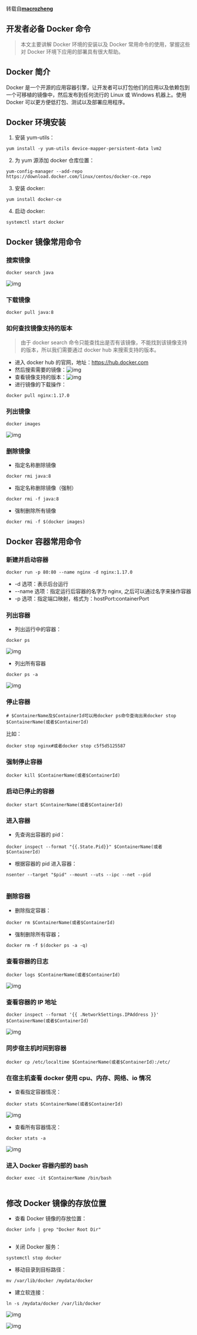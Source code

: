 转载自[**macrozheng**](https://mp.weixin.qq.com/s/d_CuljDTJq680NTndAay8g)

## 开发者必备 Docker 命令

> 本文主要讲解 Docker 环境的安装以及 Docker 常用命令的使用，掌握这些对 Docker 环境下应用的部署具有很大帮助。

## Docker 简介

Docker 是一个开源的应用容器引擎，让开发者可以打包他们的应用以及依赖包到一个可移植的镜像中，然后发布到任何流行的 Linux 或 Windows 机器上。使用 Docker 可以更方便低打包、测试以及部署应用程序。

## Docker 环境安装

1. 安装 yum-utils：

```
yum install -y yum-utils device-mapper-persistent-data lvm2
```

2. 为 yum 源添加 docker 仓库位置：

```
yum-config-manager --add-repo https://download.docker.com/linux/centos/docker-ce.repo
```

3. 安装 docker:

```
yum install docker-ce
```

4. 启动 docker:

```
systemctl start docker
```

## Docker 镜像常用命令

### 搜索镜像

```
docker search java
```

![img](https://mmbiz.qpic.cn/mmbiz_png/CKvMdchsUwlTaMR6AI8jfpnz14uqicZEL76Un6KJfDwCG7ypekyM0XvlViaHiaTHfvHKuIcSdBBebCDbH9r0dkTYw/640?wx_fmt=png&tp=webp&wxfrom=5&wx_lazy=1&wx_co=1)

### 下载镜像

```
docker pull java:8
```

### 如何查找镜像支持的版本

> 由于 docker search 命令只能查找出是否有该镜像，不能找到该镜像支持的版本，所以我们需要通过 docker hub 来搜索支持的版本。

- 进入 docker hub 的官网，地址：https://hub.docker.com
- 然后搜索需要的镜像：![img](https://mmbiz.qpic.cn/mmbiz_png/CKvMdchsUwlTaMR6AI8jfpnz14uqicZELPhiapbQbbTZtpLVTjEI1rw8SOVXnCEca9gicGenS9XhAtaGXicQuyLR9w/640?wx_fmt=png&tp=webp&wxfrom=5&wx_lazy=1&wx_co=1)
- 查看镜像支持的版本：![img](https://mmbiz.qpic.cn/mmbiz_png/CKvMdchsUwlTaMR6AI8jfpnz14uqicZELH49DpLPW1CZcO23xLOdAUek1nrP7fo9GUAOdgFRkSvyJibibQOfkwaBg/640?wx_fmt=png&tp=webp&wxfrom=5&wx_lazy=1&wx_co=1)
- 进行镜像的下载操作：

```
docker pull nginx:1.17.0
```

### 列出镜像

```
docker images
```

![img](https://mmbiz.qpic.cn/mmbiz_png/CKvMdchsUwlTaMR6AI8jfpnz14uqicZEL8Xdsl4zGSQ1tQIbiaR7eAuRgMDJiaHictiabWqXJziba6v81G7zg0DWIwSA/640?wx_fmt=png&tp=webp&wxfrom=5&wx_lazy=1&wx_co=1)

### 删除镜像

- 指定名称删除镜像

```
docker rmi java:8
```

- 指定名称删除镜像（强制）

```
docker rmi -f java:8
```

- 强制删除所有镜像

```
docker rmi -f $(docker images)
```

## Docker 容器常用命令

### 新建并启动容器

```
docker run -p 80:80 --name nginx -d nginx:1.17.0
```

- -d 选项：表示后台运行
- --name 选项：指定运行后容器的名字为 nginx, 之后可以通过名字来操作容器
- -p 选项：指定端口映射，格式为：hostPort:containerPort

### 列出容器

- 列出运行中的容器：

```
docker ps
```

![img](https://mmbiz.qpic.cn/mmbiz_png/CKvMdchsUwlTaMR6AI8jfpnz14uqicZELX37FXwV479Eq2WnWu4UZJMMu0tGH9AwD5Hlg9YPq6oia1I5HE69wI6w/640?wx_fmt=png&tp=webp&wxfrom=5&wx_lazy=1&wx_co=1)

- 列出所有容器

```
docker ps -a
```

![img](https://mmbiz.qpic.cn/mmbiz_png/CKvMdchsUwlTaMR6AI8jfpnz14uqicZELICldQWbuYSDaOh8Xe8eZcjajbbeXU2hG5XvOibibiclU8kzhLIhV9C2rg/640?wx_fmt=png&tp=webp&wxfrom=5&wx_lazy=1&wx_co=1)

### 停止容器

```
# $ContainerName及$ContainerId可以用docker ps命令查询出来docker stop $ContainerName(或者$ContainerId)
```

比如：

```
docker stop nginx#或者docker stop c5f5d5125587
```

### 强制停止容器

```
docker kill $ContainerName(或者$ContainerId)
```

### 启动已停止的容器

```
docker start $ContainerName(或者$ContainerId)
```

### 进入容器

- 先查询出容器的 pid：

```
docker inspect --format "{{.State.Pid}}" $ContainerName(或者$ContainerId)
```

- 根据容器的 pid 进入容器：

```
nsenter --target "$pid" --mount --uts --ipc --net --pid
```

![img](data:image/gif;base64,iVBORw0KGgoAAAANSUhEUgAAAAEAAAABCAYAAAAfFcSJAAAADUlEQVQImWNgYGBgAAAABQABh6FO1AAAAABJRU5ErkJggg==)

### 删除容器

- 删除指定容器：

```
docker rm $ContainerName(或者$ContainerId)
```

- 强制删除所有容器；

```
docker rm -f $(docker ps -a -q)
```

### 查看容器的日志

```
docker logs $ContainerName(或者$ContainerId)
```

![img](https://mmbiz.qpic.cn/mmbiz_png/CKvMdchsUwlTaMR6AI8jfpnz14uqicZELgp4kombRkuna2onTsHt5uRlLPMbP9GLteoAIN5oE0aoeNg5HPR6TGA/640?wx_fmt=png&tp=webp&wxfrom=5&wx_lazy=1&wx_co=1)

### 查看容器的 IP 地址

```
docker inspect --format '{{ .NetworkSettings.IPAddress }}' $ContainerName(或者$ContainerId)
```

![img](https://mmbiz.qpic.cn/mmbiz_png/CKvMdchsUwlTaMR6AI8jfpnz14uqicZELow5MRkB2Dhg5tjl2o1NFfxOdmw89l2qDufNfWuIuWtic8nx2icicVc1yg/640?wx_fmt=png&tp=webp&wxfrom=5&wx_lazy=1&wx_co=1)

### 同步宿主机时间到容器

```
docker cp /etc/localtime $ContainerName(或者$ContainerId):/etc/
```

### 在宿主机查看 docker 使用 cpu、内存、网络、io 情况

- 查看指定容器情况：

```
docker stats $ContainerName(或者$ContainerId)
```

![img](https://mmbiz.qpic.cn/mmbiz_png/CKvMdchsUwlTaMR6AI8jfpnz14uqicZELFAe0m9OMc2YbBg9pVTWAdSQ7jRrjicwUaeeGJMjV5ZicyGLnYY6nmg3w/640?wx_fmt=png&tp=webp&wxfrom=5&wx_lazy=1&wx_co=1)

- 查看所有容器情况：

```
docker stats -a
```

![img](https://mmbiz.qpic.cn/mmbiz_png/CKvMdchsUwlTaMR6AI8jfpnz14uqicZEL8mRHA4qYxLDx0nCDB1JAADxtZHRWRtYSibhQiak0qKej4rWPzaTG2gXA/640?wx_fmt=png&tp=webp&wxfrom=5&wx_lazy=1&wx_co=1)

### 进入 Docker 容器内部的 bash

```
docker exec -it $ContainerName /bin/bash
```

![img](data:image/gif;base64,iVBORw0KGgoAAAANSUhEUgAAAAEAAAABCAYAAAAfFcSJAAAADUlEQVQImWNgYGBgAAAABQABh6FO1AAAAABJRU5ErkJggg==)

## 修改 Docker 镜像的存放位置

- 查看 Docker 镜像的存放位置：

```
docker info | grep "Docker Root Dir"
```

![img](data:image/gif;base64,iVBORw0KGgoAAAANSUhEUgAAAAEAAAABCAYAAAAfFcSJAAAADUlEQVQImWNgYGBgAAAABQABh6FO1AAAAABJRU5ErkJggg==)

- 关闭 Docker 服务：

```
systemctl stop docker
```

- 移动目录到目标路径：

```
mv /var/lib/docker /mydata/docker
```

- 建立软连接：

```
ln -s /mydata/docker /var/lib/docker
```

![img](https://mmbiz.qpic.cn/mmbiz_png/CKvMdchsUwlTaMR6AI8jfpnz14uqicZELLhL59RZibZVSkPXGgRWDklmcqrWQ6kDKXPsQCM9icgAflr5yeNL21JqA/640?wx_fmt=png&tp=webp&wxfrom=5&wx_lazy=1&wx_co=1)

![img](https://mmbiz.qpic.cn/mmbiz_png/CKvMdchsUwlTaMR6AI8jfpnz14uqicZELDBozFH7FvlD10X74LQUbkc6oqKZicwloKKb3XIBwAFL1bBkxa13ic21A/640?wx_fmt=png&tp=webp&wxfrom=5&wx_lazy=1&wx_co=1)